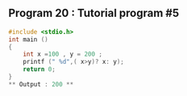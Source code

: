 ## Program 20 : Tutorial program #5
```C
#include <stdio.h>
int main ()
{
    int x =100 , y = 200 ;
    printf (" %d",( x>y)? x: y);
    return 0;
}
** Output : 200 **
